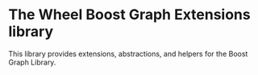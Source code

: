# The Wheel Boost Graph Extensions library

This library provides extensions, abstractions, and helpers for the Boost Graph Library.
